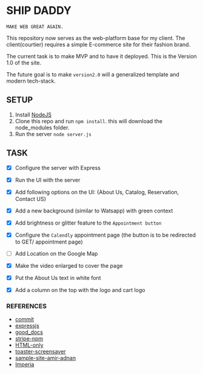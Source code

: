 # SHIP DADDY

`MAKE WEB GREAT AGAIN.`

This repository now serves as the web-platform base for my client. The client(courtier) 
requires a simple E-commerce site for their fashion brand.

The current task is to make MVP and to have it deployed. This is the Version 1.0 of the site.

The future goal is to make `version2.0` will a generalized template and modern tech-stack.


## SETUP

1. Install [NodeJS](https://nodejs.org/)
2. Clone this repo and run `npm install`. this will download the node_modules folder.
3. Run the server `node server.js`

## TASK

- [x] Configure the server with Express 
- [x] Run the UI with the server 
- [x] Add following options on the UI: {About Us, Catalog, Reservation, Contact US}
- [x] Add a new background (similar to Watsapp) with green context
- [x] Add brightness or glitter feature to the `Appointment button`
- [x] Configure the `Calendly` appointment page (the button is to be redirected to GET/ appointment page)
- [ ] Add Location on the Google Map
- [x] Make the video enlarged to cover the page
- [x] Put the About Us text in white font
- [x] Add a column on the top with the logo and cart logo

               
### REFERENCES

- [commit](https://www.conventionalcommits.org/en/v1.0.0-beta.4/)
- [expressjs](https://expressjs.com/)
- [good_docs](https://johnjago.com/great-docs/)
- [stripe-npm](https://www.npmjs.com/package/stripe)
- [HTML-only](https://whitep4nth3r.com/blog/html-is-all-you-need-to-make-a-website/)
- [toaster-screensaver](https://www.bryanbraun.com/after-dark-css/all/flying-toasters.html)
- [sample-site-amir-adnan](https://amiradnan.com/en-us)
- [Imperia](https://imperia.store/)
